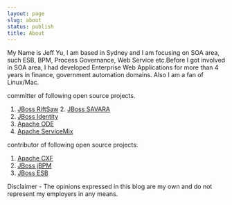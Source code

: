 ```yaml
---
layout: page
slug: about
status: publish
title: About
---
```


My Name is Jeff Yu, I am based in Sydney and I am focusing on SOA area, such ESB, BPM, Process Governance, Web  Service etc.Before I got involved in SOA area, I had developed Enterprise Web Applications for more than 4 years in finance, government automation domains. Also I am a fan of  Linux/Mac.


committer of following open source projects.
1. [JBoss RiftSaw](http://www.jboss.org/riftsaw)
2. [JBoss SAVARA](http://www.jboss.org/savara)
3. [JBoss Identity](http://www.jboss.org/jbossidentity)
4. [Apache ODE](http://ode.apache.org/)
5. [Apache ServiceMix](http://servicemix.apache.org/) 

contributor of following open source projects:
1. [Apache CXF](http://cxf.apache.org/)
2. [JBoss jBPM](http://www.jboss.org/jbossjbpm)
3. [JBoss ESB](http://www.jboss.org/jbossesb)

Disclaimer - The opinions expressed in this blog are my own and do not represent my employers in any means.


